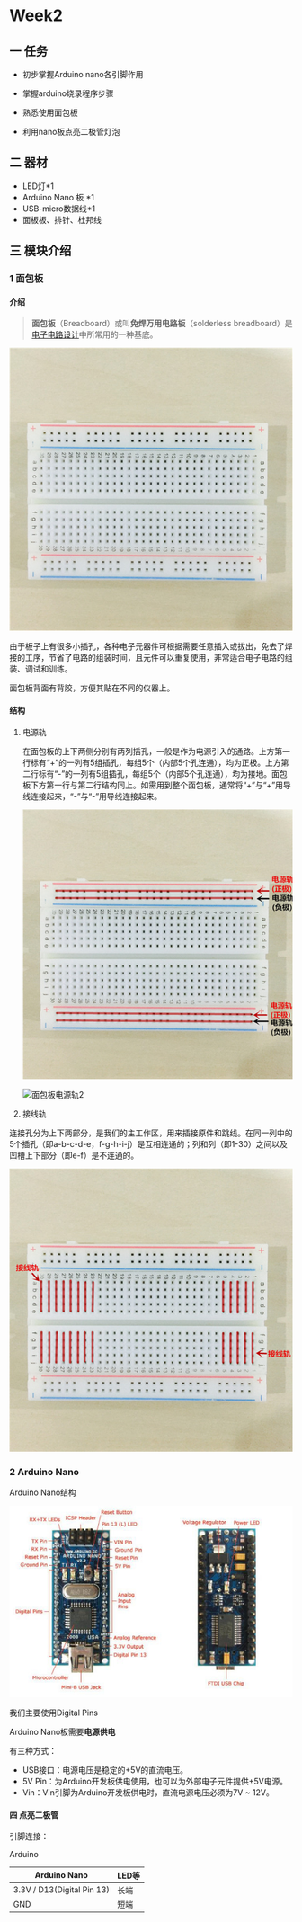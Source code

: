 # Week2

## 一	任务

- 初步掌握Arduino nano各引脚作用

- 掌握arduino烧录程序步骤

- 熟悉使用面包板

- 利用nano板点亮二极管灯泡

## 二	器材
- LED灯*1
- Arduino Nano 板 *1
- USB-micro数据线*1
- 面板板、排针、杜邦线



## 三	模块介绍

### 1	面包板

#### 介绍

> **面包板**（Breadboard）或叫**免焊万用电路板**（solderless breadboard）是[电子电路设计](https://zh.wikipedia.org/wiki/电子电路设计)中所常用的一种基底。



![breadboard](../pics/breadboard.jpg)

由于板子上有很多小插孔，各种电子元器件可根据需要任意插入或拔出，免去了焊接的工序，节省了电路的组装时间，且元件可以重复使用，非常适合电子电路的组装、调试和训练。

面包板背面有背胶，方便其贴在不同的仪器上。

#### 结构

1. 电源轨

   在面包板的上下两侧分别有两列插孔，一般是作为电源引入的通路。上方第一行标有“+”的一列有5组插孔，每组5个（内部5个孔连通），均为正极。上方第二行标有“-”的一列有5组插孔，每组5个（内部5个孔连通），均为接地。面包板下方第一行与第二行结构同上。如需用到整个面包板，通常将“+”与“+”用导线连接起来，“-”与“-”用导线连接起来。

   ![breadboard-power-slots](../pics/breadboard-power-slots.jpg)

   ![面包板电源轨2](http://www.taichi-maker.com/wp-content/uploads/2017/03/breadboard-power-slots2.jpg)

2.  接线轨

   连接孔分为上下两部分，是我们的主工作区，用来插接原件和跳线。在同一列中的5个插孔（即a-b-c-d-e，f-g-h-i-j）是互相连通的；列和列（即1-30）之间以及凹槽上下部分（即e-f）是不连通的。

   ![breadboard-slots](../pics/breadboard-slots.jpg)

### 2	Arduino Nano

Arduino Nano结构

![nano](../pics/nano.jpg)

我们主要使用Digital Pins



Arduino Nano板需要**电源供电**

有三种方式：

- USB接口：电源电压是稳定的+5V的直流电压。
- 5V Pin：为Arduino开发板供电使用，也可以为外部电子元件提供+5V电源。
- Vin：Vin引脚为Arduino开发板供电时，直流电源电压必须为7V ~ 12V。



#### 四	点亮二极管

引脚连接：

Arduino

| Arduino Nano                | LED等 |
| --------------------------- | ----- |
| 3.3V  / D13(Digital Pin 13) | 长端  |
| GND                         | 短端  |

